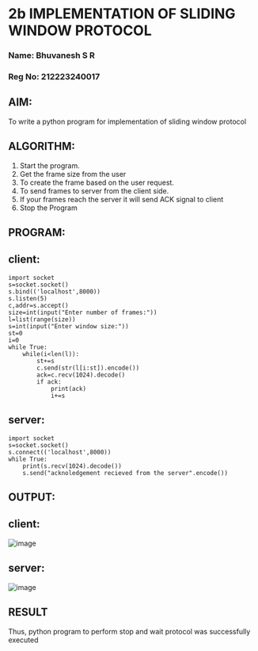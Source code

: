 # 2b IMPLEMENTATION OF SLIDING WINDOW PROTOCOL
### Name: Bhuvanesh S R
### Reg No: 212223240017
## AIM:
 To write a python program for implementation of sliding window protocol
## ALGORITHM:
1. Start the program.
2. Get the frame size from the user
3. To create the frame based on the user request.
4. To send frames to server from the client side.
5. If your frames reach the server it will send ACK signal to client
6. Stop the Program
## PROGRAM:
## client:
```
import socket
s=socket.socket()
s.bind(('localhost',8000))
s.listen(5)
c,addr=s.accept()
size=int(input("Enter number of frames:"))
l=list(range(size))
s=int(input("Enter window size:"))
st=0
i=0
while True:
    while(i<len(l)):
        st+=s
        c.send(str(l[i:st]).encode())
        ack=c.recv(1024).decode()
        if ack:
            print(ack)
            i+=s
```
## server:
```
import socket
s=socket.socket()
s.connect(('localhost',8000))
while True:
    print(s.recv(1024).decode())
    s.send("acknoledgement recieved from the server".encode())
```
## OUTPUT:
## client:
![image](https://github.com/Rajaraman77/2b_SLIDING_WINDOW_PROTOCOL/assets/150319383/b026f94e-a07c-45b4-8756-ee277d344329)
## server:
![image](https://github.com/Rajaraman77/2b_SLIDING_WINDOW_PROTOCOL/assets/150319383/b994176e-3dea-4f5d-ad14-bcb5584963cf)

## RESULT
Thus, python program to perform stop and wait protocol was successfully executed
